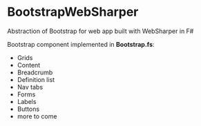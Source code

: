 # BootstrapWebSharper
Abstraction of Bootstrap for web app built with WebSharper in F#

Bootstrap component implemented in __Bootstrap.fs__:

  - Grids
  - Content
  - Breadcrumb
  - Definition list
  - Nav tabs
  - Forms
  - Labels
  - Buttons
  - more to come
